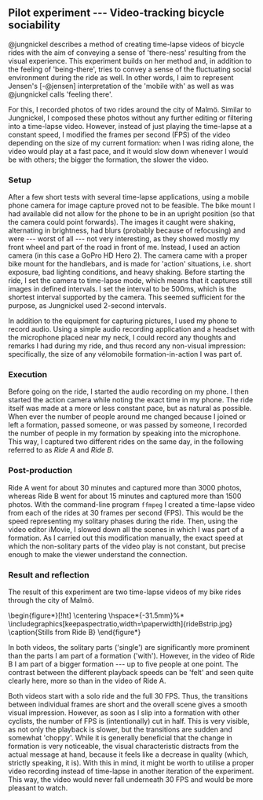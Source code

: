 ## Pilot experiment --- Video-tracking bicycle sociability

@jungnickel describes a method of creating time-lapse videos of bicycle rides with the aim of conveying a sense of 'there-ness' resulting from the visual experience. This experiment builds on her method and, in addition to the feeling of 'being-there', tries to convey a sense of the fluctuating social environment during the ride as well. In other words, I aim to represent Jensen's [-@jensen] interpretation of the 'mobile with' as well as was @jungnickel calls 'feeling there'.

For this, I recorded photos of two rides around the city of Malmö. Similar to Jungnickel, I composed these photos without any further editing or filtering into a time-lapse video. However, instead of just playing the time-lapse at a constant speed, I modified the frames per second (FPS) of the video depending on the size of my current formation: when I was riding alone, the video would play at a fast pace, and it would slow down whenever I would be with others; the bigger the formation, the slower the video.

### Setup

After a few short tests with several time-lapse applications, using a mobile phone camera for image capture proved not to be feasible. The bike mount I had available did not allow for the phone to be in an upright position (so that the camera could point forwards). The images it caught were shaking, alternating in brightness, had blurs (probably because of refocusing) and were --- worst of all --- not very interesting, as they showed mostly my front wheel and part of the road in front of me.
Instead, I used an action camera (in this case a GoPro HD Hero 2). The camera came with a proper bike mount for the handlebars, and is made for 'action' situations, i.e. short exposure, bad lighting conditions, and heavy shaking.
Before starting the ride, I set the camera to time-lapse mode, which means that it captures  still images in defined intervals. I set the interval to be 500ms, which is the shortest interval supported by the camera. This seemed sufficient for the purpose, as Jungnickel used 2-second intervals.

In addition to the equipment for capturing pictures, I used my phone to record audio. Using a simple audio recording application and a headset with the microphone placed near my neck, I could record any thoughts and remarks I had during my ride, and thus record any non-visual impression: specifically, the size of any vélomobile formation-in-action I was part of.

### Execution

Before going on the ride, I started the audio recording on my phone. I then started the action camera while noting the exact time in my phone. The ride itself was made at a more or less constant pace, but as natural as possible. When ever the number of people around me changed because I joined or left a formation, passed someone, or was passed by someone, I recorded the number of people in my formation by speaking into the microphone.
This way, I captured two different rides on the same day, in the following referred to as *Ride A* and *Ride B*.

### Post-production

Ride A went for about 30 minutes and captured more than 3000 photos, whereas Ride B went for about 15 minutes and captured more than 1500 photos. With the command-line program `ffmpeg` I created a time-lapse video from each of the rides at 30 frames per second (FPS). This would be the speed representing my solitary phases during the ride. Then, using the video editor iMovie, I slowed down all the scenes in which I was part of a formation. As I carried out this modification manually, the exact speed at which the non-solitary parts of the video play is not constant, but precise enough to make the viewer understand the connection.

### Result and reflection

The result of this experiment are two time-lapse videos of my bike rides through the city of Malmö.

\begin{figure*}[!ht]
  \centering
  \hspace*{-31.5mm}%*
  \includegraphics[keepaspectratio,width=\paperwidth]{rideBstrip.jpg}
  \caption{Stills from Ride B}
\end{figure*}

In both videos, the solitary parts ('single') are significantly more prominent than the parts I am part of a formation ('with'). However, in the video of Ride B I am part of a bigger formation --- up to five people at one point. The contrast between the different playback speeds can be 'felt' and seen quite clearly here, more so than in the video of Ride A.

Both videos start with a solo ride and the full 30 FPS. Thus, the transitions between individual frames are short and the overall scene gives a smooth visual impression. However, as soon as I slip into a formation with other cyclists, the number of FPS is (intentionally) cut in half. This is very visible, as not only the playback is slower, but the transitions are sudden and somewhat 'choppy'. While it is generally beneficial that the change in formation is very noticeable, the visual characteristic distracts from the actual message at hand, because it feels like a decrease in quality (which, strictly speaking, it is). With this in mind, it might be worth to utilise a proper video recording instead of time-lapse in another iteration of the experiment. This way, the video would never fall underneath 30 FPS and would be more pleasant to watch.

